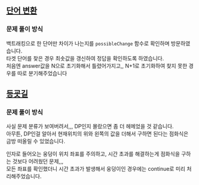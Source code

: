 ## [단어 변환](https://school.programmers.co.kr/learn/courses/30/lessons/43163)
### 문제 풀이 방식
백트래킹으로 한 단어만 차이가 나는지를 `possibleChange` 함수로 확인하며 방문하였습니다.  
타겟 단어를 찾은 경우 최솟값을 갱신하여 정답을 확인하도록 하였습니다.  
처음엔 answer값을 N으로 초기화해서 틀렸어가지고,, N+1로 초기화하여 찾지 못한 경우를 따로 분기해주었습니다

## [등굣길](https://school.programmers.co.kr/learn/courses/30/lessons/42898)
### 문제 풀이 방식
사실 문제 분류가 보여버려서,,, DP인지 몰랐으면 좀 더 헤메었을 것 같습니다.  
아무튼, DP인걸 알아서 현재위치의 위와 왼쪽의 값을 더해서 구하면 된다는 점화식은 금방 떠올릴 수 있었습니다.

인자로 들어오는 웅덩이 위치 좌표를 주의하고, 시간 초과를 해결하는게 점화식을 구하는 것보다 어려웠던 문제,,,  
모든 좌표를 확인했더니 시간 초과가 발생해서 웅덩이인 경우에는 continue로 미리 처리해주었습니다.
